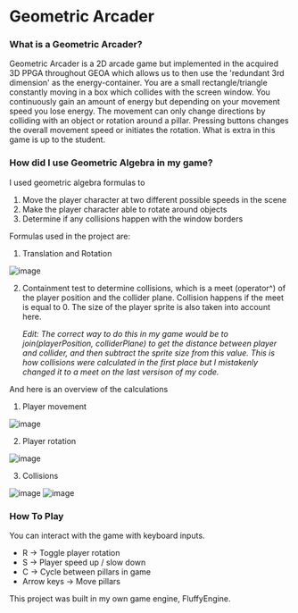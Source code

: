 # Geometric Arcader
 
### What is a Geometric Arcader?
Geometric Arcader is a 2D arcade game but implemented in the acquired 3D PPGA
throughout GEOA which allows us to then use the 'redundant 3rd dimension' as
the energy-container. You are a small rectangle/triangle constantly moving in a
box which collides with the screen window. You continuously gain an amount of
energy but depending on your movement speed you lose energy. The movement
can only change directions by colliding with an object or rotation around a pillar.
Pressing buttons changes the overall movement speed or initiates the
rotation. What is extra in this game is up to the student.

### How did I use Geometric Algebra in my game?
I used geometric algebra formulas to
1. Move the player character at two different possible speeds in the scene
3. Make the player character able to rotate around objects
4. Determine if any collisions happen with the window borders

Formulas used in the project are:
1. Translation and Rotation

![image](https://github.com/user-attachments/assets/a0af4469-27a9-4433-95e4-68548b2d0e90)

2. Containment test to determine collisions, which is a meet (operator^) of the player position and the collider plane. Collision happens if the meet is equal to 0. The size of the player sprite is also taken into account here.

   *Edit: The correct way to do this in my game would be to join(playerPosition, colliderPlane) to get the distance between player and collider, and then subtract the sprite size from this value. This is how collisions were calculated in the first place but I mistakenly changed it to a meet on the last versison of my code.*

And here is an overview of the calculations
1. Player movement

![image](https://github.com/user-attachments/assets/6caa4fde-f73a-4cda-8d41-c6412ef74d3c)

2. Player rotation
 
![image](https://github.com/user-attachments/assets/722e528c-8619-4ccf-985b-519bda8ce3d1)

3. Collisions

![image](https://github.com/user-attachments/assets/782cc361-d754-44f9-ac35-3618fcfc32ad)
![image](https://github.com/user-attachments/assets/5ba78334-514c-4d29-aee7-c6e3a762dca4)

### How To Play
You can interact with the game with keyboard inputs.
 - R -> Toggle player rotation
 - S -> Player speed up / slow down
 - C -> Cycle between pillars in game
 - Arrow keys -> Move pillars

This project was built in my own game engine, FluffyEngine.


